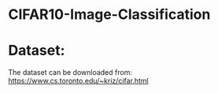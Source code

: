 # CIFAR10-Image-Classification

# Dataset:
The dataset can be downloaded from: https://www.cs.toronto.edu/~kriz/cifar.html

